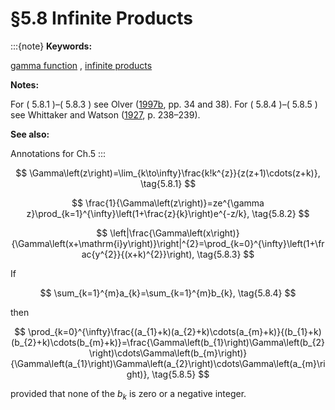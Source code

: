 # §5.8 Infinite Products

:::{note}
**Keywords:**

[gamma function](http://dlmf.nist.gov/search/search?q=gamma%20function) , [infinite products](http://dlmf.nist.gov/search/search?q=infinite%20products)

**Notes:**

For ( 5.8.1 )–( 5.8.3 ) see Olver ([1997b](./bib/O.html#bib1809 "Asymptotics and Special Functions"), pp. 34 and 38). For ( 5.8.4 )–( 5.8.5 ) see Whittaker and Watson ([1927](./bib/W.html#bib2404 "A Course of Modern Analysis"), p. 238–239).

**See also:**

Annotations for Ch.5
:::


<a id="E1"></a>
$$
\Gamma\left(z\right)=\lim_{k\to\infty}\frac{k!k^{z}}{z(z+1)\cdots(z+k)}, \tag{5.8.1}
$$


<a id="E2"></a>
$$
\frac{1}{\Gamma\left(z\right)}=ze^{\gamma z}\prod_{k=1}^{\infty}\left(1+\frac{z}{k}\right)e^{-z/k}, \tag{5.8.2}
$$


<a id="E3"></a>
$$
\left|\frac{\Gamma\left(x\right)}{\Gamma\left(x+\mathrm{i}y\right)}\right|^{2}=\prod_{k=0}^{\infty}\left(1+\frac{y^{2}}{(x+k)^{2}}\right), \tag{5.8.3}
$$

If


<a id="E4"></a>
$$
\sum_{k=1}^{m}a_{k}=\sum_{k=1}^{m}b_{k}, \tag{5.8.4}
$$

then


<a id="E5"></a>
$$
\prod_{k=0}^{\infty}\frac{(a_{1}+k)(a_{2}+k)\cdots(a_{m}+k)}{(b_{1}+k)(b_{2}+k)\cdots(b_{m}+k)}=\frac{\Gamma\left(b_{1}\right)\Gamma\left(b_{2}\right)\cdots\Gamma\left(b_{m}\right)}{\Gamma\left(a_{1}\right)\Gamma\left(a_{2}\right)\cdots\Gamma\left(a_{m}\right)}, \tag{5.8.5}
$$

provided that none of the $b_{k}$ is zero or a negative integer.
